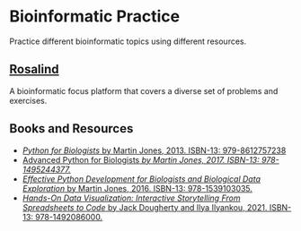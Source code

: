 # Bioinformatic Practice
Practice different bioinformatic topics using different resources.

## [Rosalind](https://github.com/jessicatwes/bioinfo_practice/tree/main/rosalind)
A bioinformatic focus platform that covers a diverse set of problems and exercises.

## Books and Resources
* [<em>Python for Biologists</em> by Martin Jones, 2013. ISBN-13: 979-8612757238](https://github.com/jessicatwes/bioinfo_practice/tree/main/martinJones_book/Python%20For%20Biologists.pdf)
* [Advanced Python for Biologists<em> by Martin Jones, 2017. ISBN-13: 978-1495244377.](https://github.com/jessicatwes/bioinfo_practice/tree/main/martinJones_book/Advanced%20Python%20for%20Biologists.pdf)
* [Effective Python Development for Biologists and Biological Data Exploration</em> by Martin Jones, 2016. ISBN-13: 978-1539103035.](https://github.com/jessicatwes/bioinfo_practice/tree/main/martinJones_book/Effective%20Python%20development%20for%20Biologists%20and%20Biological%20Data%20Exploration.pdf)
* [<em>Hands-On Data Visualization: Interactive Storytelling From Spreadsheets to Code</em> by Jack Dougherty and Ilya Ilyankou, 2021. ISBN-13: 978-1492086000.](https://HandsOnDataViz.org)
<!-- [Data Science from Scratch, 2nd Edition](https://github.com/joelgrus/data-science-from-scratch) [Learning Algorithms](https://www.oreilly.com/library/view/learning-algorithms/9781492091059/) -->
